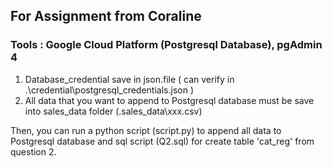 ## For Assignment from Coraline

### Tools : Google Cloud Platform (Postgresql Database), pgAdmin 4

1. Database_credential save in json.file ( can verify in .\credential\postgresql_credentials.json )
2. All data that you want to append to Postgresql database must be save into sales_data folder (.sales_data\xxx.csv)

Then, you can run a python script (script.py) to append all data to Postgresql database 
and sql script (Q2.sql) for create table 'cat_reg' from question 2. 
